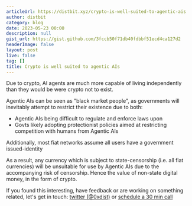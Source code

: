 ```yaml
---
articleUrl: https://distbit.xyz/crypto-is-well-suited-to-agentic-ais
author: distbit
category: blog
date: 2023-05-23 00:00
description: null
gist_url: https://gist.github.com/3fccb50f71db40fdbbf51ecd4ca127d2
headerImage: false
layout: post
live: false
tag: []
title: Crypto is well suited to agentic AIs
---
```





Due to crypto, AI agents are much more capable of living independently than they would be were crypto not to exist.  

Agentic AIs can be seen as "black market people", as governments will inevitably attempt to restrict their existence due to both:  
- Agentic AIs being difficult to regulate and enforce laws upon  
- Govts likely adopting protectionist policies aimed at restricting competition with humans from Agentic AIs  

Additionally, most fiat networks assume all users have a government issued-identity   

As a result, any currency which is subject to state-censorship (i.e. all fiat currencies) will be unsuitable for use by Agentic AIs due to the accompanying risk of censorship. Hence the value of non-state digital money, in the form of crypto.   


If you found this interesting, have feedback or are working on something related, let's get in touch: [twitter (@0xdist)](https://twitter.com/0xdist) or [schedule a 30 min call](https://cal.com/distbit/30min)